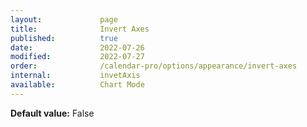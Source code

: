 ```yaml
---
layout:             page
title:              Invert Axes 
published:          true
date:               2022-07-26
modified:           2022-07-27
order:              /calendar-pro/options/appearance/invert-axes
internal:           invetAxis
available:          Chart Mode
---
```

**Default value:** False
